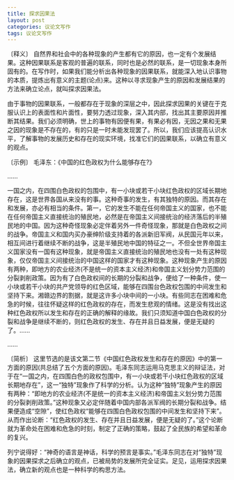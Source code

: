 ```yaml
---
title: 探求因果法
layout: post
categories: 议论文写作
tags: 议论文写作
---
```


〔释义〕 自然界和社会中的各种现象的产生都有它的原因，也一定有个发展结果。这种因果联系是客观的普遍的联系，同时也是必然的联系，是一切现象本身所固有的。在写作时，如果我们能分析出各种现象的因果联系，就能深入地认识事物的本质，提炼出有意义的主题(论点)来。这种以寻求现象产生的原因和发展结果的方法来确立论点，就叫探求因果法。

由于事物的因果联系，一般都存在于现象的深层之中，因此探求因果的关键在于克服认识上的表面性和片面性，要努力透过现象，深入其内部，找出其主要原因并推断其结果。我们必须明确，世上的事物有因便有果，有果必有因，无因之果和无果之因的现象是不存在的，有的只是一时未能发现罢了。所以，我们应该提高认识水平，了解事物的发展历史和存在的现实环境，找准它们的因果联系，以确立有意义的观点。

〔示例〕 毛泽东：《中国的红色政权为什么能够存在?》

……

一国之内，在四围白色政权的包围中，有一小块或若干小块红色政权的区域长期地存在，这是世界各国从来没有的事。这种奇事的发生，有其独特的原因。而其存在和发展，亦必有相当的条件。第一，它的发生不能在任何帝国主义的国家，也不能在任何帝国主义直接统治的殖民地，必然是在帝国主义间接统治的经济落后的半殖民地的中国。因为这种奇怪现象必定伴着另外一件奇怪现象，那就是白色政权之间的战争。帝国主义和国内买办豪绅阶级支持着的各派新旧军阀，从民国元年以来，相互间进行着继续不断的战争，这是半殖民地中国的特征之一。不但全世界帝国主义国家没有一国有这种现象，就是帝国主义直接统治的殖民地也没有一处有这种现象，仅仅帝国主义间接统治的中国这样的国家才有这种现象。这种现象产生的原因有两种，即地方的农业经济(不是统一的资本主义经济)和帝国主义划分势力范围的分裂剥削政策。因为有了白色政权间的长期的分裂和战争，便给了一种条件，使一小块或若干小块的共产党领导的红色区域，能够在四围台色政权包围的中间发生和坚持下来。湘赣边界的割据，就是这许多小块中间的一小块。有些同志在困难和危急的时候，往往怀疑这样的红色政权的存在，而发生悲观的情绪。这是没有找出这种红色政权所以发生和存在的正确的解释的缘故。我们只须知道中国白色政权的分裂和战争是继续不断的，则红色政权的发生、存在并且日益发展，便是无疑的了。……

……

〔简析〕 这里节选的是该文第二节《中国红色政权发生和存在的原因》中的第一方面的原因(共总结了五个方面的原因)。毛泽东同志运用马克思主义的辩证法，对于在“一国之内，在四围白色的政权包围中，有一小块或若干小块红色政权的区域长期地存在”，这一“独特”现象作了科学的分析。认为这种“独特”现象产生的原因有两种：“即地方的农业经济(不是统一的资本主义经济)和帝国主义划分势力范围的分裂剥削政策。”这种现象又必定伴随着中国内部各派军阀的长期分裂和战争。结果便造成“空隙”，使红色政权“能够在四围白色政权包围的中间发生和坚持下来”。从而作出论断：“红色政权的发生、存在并且日益发展，便是无疑的了。”这个论断就为革命处在困难和危急的时刻，制定了正确的策略，鼓起了全民族的希望和革命的复兴。

列宁说得好：“神奇的语言是神话，科学的预言是事实。”毛泽东同志在对“独特”现象的因果探求之后确立的观点，已被局势的发展所完全证实。足见，运用探求因果法，确立新的观点也是一种科学的构思方法。 